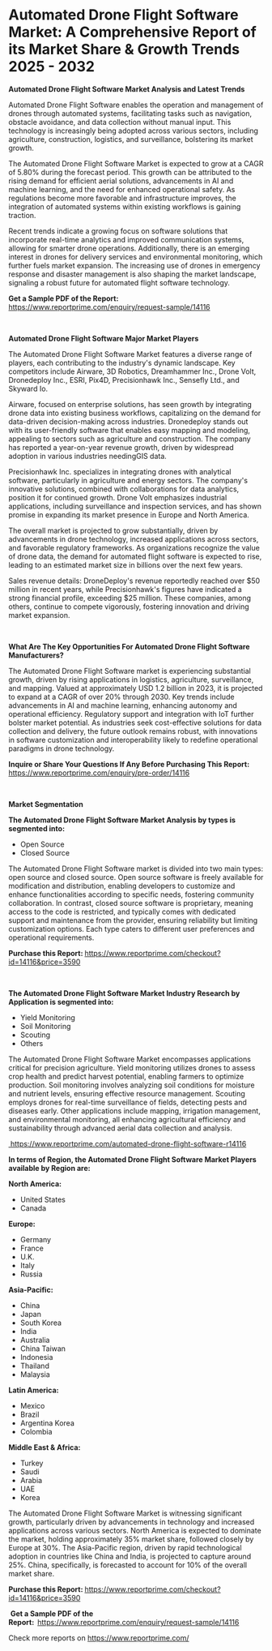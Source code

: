 <p><h1>Automated Drone Flight Software Market: A Comprehensive Report of its Market Share & Growth Trends 2025 - 2032</h1></p><p><strong>Automated Drone Flight Software Market Analysis and Latest Trends</strong></p>
<p><p>Automated Drone Flight Software enables the operation and management of drones through automated systems, facilitating tasks such as navigation, obstacle avoidance, and data collection without manual input. This technology is increasingly being adopted across various sectors, including agriculture, construction, logistics, and surveillance, bolstering its market growth. </p><p>The Automated Drone Flight Software Market is expected to grow at a CAGR of 5.80% during the forecast period. This growth can be attributed to the rising demand for efficient aerial solutions, advancements in AI and machine learning, and the need for enhanced operational safety. As regulations become more favorable and infrastructure improves, the integration of automated systems within existing workflows is gaining traction. </p><p>Recent trends indicate a growing focus on software solutions that incorporate real-time analytics and improved communication systems, allowing for smarter drone operations. Additionally, there is an emerging interest in drones for delivery services and environmental monitoring, which further fuels market expansion. The increasing use of drones in emergency response and disaster management is also shaping the market landscape, signaling a robust future for automated flight software technology.</p></p>
<p><strong>Get a Sample PDF of the Report:&nbsp;</strong> <a href="https://www.reportprime.com/enquiry/request-sample/14116?utm_campaign=2934&utm_medium=2&utm_source=Github&utm_content=ia&utm_term=20032025&utm_id=automated-drone-flight-software">https://www.reportprime.com/enquiry/request-sample/14116</a></p>
<p>&nbsp;</p>
<p><strong>Automated Drone Flight Software Major Market Players</strong></p>
<p><p>The Automated Drone Flight Software Market features a diverse range of players, each contributing to the industry's dynamic landscape. Key competitors include Airware, 3D Robotics, Dreamhammer Inc., Drone Volt, Dronedeploy Inc., ESRI, Pix4D, Precisionhawk Inc., Sensefly Ltd., and Skyward Io. </p><p>Airware, focused on enterprise solutions, has seen growth by integrating drone data into existing business workflows, capitalizing on the demand for data-driven decision-making across industries. Dronedeploy stands out with its user-friendly software that enables easy mapping and modeling, appealing to sectors such as agriculture and construction. The company has reported a year-on-year revenue growth, driven by widespread adoption in various industries needingGIS data.</p><p>Precisionhawk Inc. specializes in integrating drones with analytical software, particularly in agriculture and energy sectors. The company's innovative solutions, combined with collaborations for data analytics, position it for continued growth. Drone Volt emphasizes industrial applications, including surveillance and inspection services, and has shown promise in expanding its market presence in Europe and North America.</p><p>The overall market is projected to grow substantially, driven by advancements in drone technology, increased applications across sectors, and favorable regulatory frameworks. As organizations recognize the value of drone data, the demand for automated flight software is expected to rise, leading to an estimated market size in billions over the next few years.</p><p>Sales revenue details: DroneDeploy's revenue reportedly reached over $50 million in recent years, while Precisionhawk's figures have indicated a strong financial profile, exceeding $25 million. These companies, among others, continue to compete vigorously, fostering innovation and driving market expansion.</p></p>
<p>&nbsp;</p>
<p><strong>What Are The Key Opportunities For Automated Drone Flight Software Manufacturers?</strong></p>
<p><p>The Automated Drone Flight Software market is experiencing substantial growth, driven by rising applications in logistics, agriculture, surveillance, and mapping. Valued at approximately USD 1.2 billion in 2023, it is projected to expand at a CAGR of over 20% through 2030. Key trends include advancements in AI and machine learning, enhancing autonomy and operational efficiency. Regulatory support and integration with IoT further bolster market potential. As industries seek cost-effective solutions for data collection and delivery, the future outlook remains robust, with innovations in software customization and interoperability likely to redefine operational paradigms in drone technology.</p></p>
<p><strong>Inquire or Share Your Questions If Any Before Purchasing This Report:</strong> <a href="https://www.reportprime.com/enquiry/pre-order/14116?utm_campaign=2934&utm_medium=2&utm_source=Github&utm_content=ia&utm_term=20032025&utm_id=automated-drone-flight-software">https://www.reportprime.com/enquiry/pre-order/14116</a></p>
<p>&nbsp;</p>
<p><strong>Market Segmentation</strong></p>
<p><strong>The Automated Drone Flight Software Market Analysis by types is segmented into:</strong></p>
<p><ul><li>Open Source</li><li>Closed Source</li></ul></p>
<p><p>The Automated Drone Flight Software market is divided into two main types: open source and closed source. Open source software is freely available for modification and distribution, enabling developers to customize and enhance functionalities according to specific needs, fostering community collaboration. In contrast, closed source software is proprietary, meaning access to the code is restricted, and typically comes with dedicated support and maintenance from the provider, ensuring reliability but limiting customization options. Each type caters to different user preferences and operational requirements.</p></p>
<p><strong>Purchase this Report:&nbsp;</strong><a href="https://www.reportprime.com/checkout?id=14116&price=3590&utm_campaign=2934&utm_medium=2&utm_source=Github&utm_content=ia&utm_term=20032025&utm_id=automated-drone-flight-software">https://www.reportprime.com/checkout?id=14116&price=3590</a></p>
<p>&nbsp;</p>
<p><strong>The Automated Drone Flight Software Market Industry Research by Application is segmented into:</strong></p>
<p><ul><li>Yield Monitoring</li><li>Soil Monitoring</li><li>Scouting</li><li>Others</li></ul></p>
<p><p>The Automated Drone Flight Software Market encompasses applications critical for precision agriculture. Yield monitoring utilizes drones to assess crop health and predict harvest potential, enabling farmers to optimize production. Soil monitoring involves analyzing soil conditions for moisture and nutrient levels, ensuring effective resource management. Scouting employs drones for real-time surveillance of fields, detecting pests and diseases early. Other applications include mapping, irrigation management, and environmental monitoring, all enhancing agricultural efficiency and sustainability through advanced aerial data collection and analysis.</p></p>
<p><a href="https://www.reportprime.com/automated-drone-flight-software-r14116?utm_campaign=2934&utm_medium=2&utm_source=Github&utm_content=ia&utm_term=20032025&utm_id=automated-drone-flight-software">&nbsp;https://www.reportprime.com/automated-drone-flight-software-r14116</a></p>
<p><strong>In terms of Region, the Automated Drone Flight Software Market Players available by Region are:</strong></p>
<p>
    <p> <strong> North America: </strong>
        <ul>
            <li>United States</li>
            <li>Canada</li>
        </ul>
        </p> 
    <p> <strong> Europe: </strong>
        <ul>
            <li>Germany</li>
            <li>France</li>
            <li>U.K.</li>
            <li>Italy</li>
            <li>Russia</li>
        </ul>
        </p> 
    <p> <strong> Asia-Pacific: </strong>
        <ul>
            <li>China</li>
            <li>Japan</li>
            <li>South Korea</li>
            <li>India</li>
            <li>Australia</li>
            <li>China Taiwan</li>
            <li>Indonesia</li>
            <li>Thailand</li>
            <li>Malaysia</li>
        </ul>
        </p> 
    <p> <strong> Latin America: </strong>
        <ul>
            <li>Mexico</li>
            <li>Brazil</li>
            <li>Argentina Korea</li>
            <li>Colombia</li>
        </ul>
        </p> 
    <p> <strong> Middle East & Africa: </strong>
        <ul>
            <li>Turkey</li>
            <li>Saudi</li>
            <li>Arabia</li>
            <li>UAE</li>
            <li>Korea</li>
        </ul>
    </p>
    </p>
<p><p>The Automated Drone Flight Software Market is witnessing significant growth, particularly driven by advancements in technology and increased applications across various sectors. North America is expected to dominate the market, holding approximately 35% market share, followed closely by Europe at 30%. The Asia-Pacific region, driven by rapid technological adoption in countries like China and India, is projected to capture around 25%. China, specifically, is forecasted to account for 10% of the overall market share.</p></p>
<p><strong>Purchase this Report: </strong><a href="https://www.reportprime.com/checkout?id=14116&price=3590&utm_campaign=2934&utm_medium=2&utm_source=Github&utm_content=ia&utm_term=20032025&utm_id=automated-drone-flight-software">https://www.reportprime.com/checkout?id=14116&price=3590</a></p>
<p>&nbsp;<strong>Get a Sample PDF of the Report:&nbsp;&nbsp;</strong><a href="https://www.reportprime.com/enquiry/request-sample/14116?utm_campaign=2934&utm_medium=2&utm_source=Github&utm_content=ia&utm_term=20032025&utm_id=automated-drone-flight-software">https://www.reportprime.com/enquiry/request-sample/14116</a></p>
<p><strong></strong></p>
<p>Check more reports on <a href="https://www.reportprime.com/?utm_campaign=2934&utm_medium=2&utm_source=Github&utm_content=ia&utm_term=20032025&utm_id=automated-drone-flight-software">https://www.reportprime.com/</a></p>